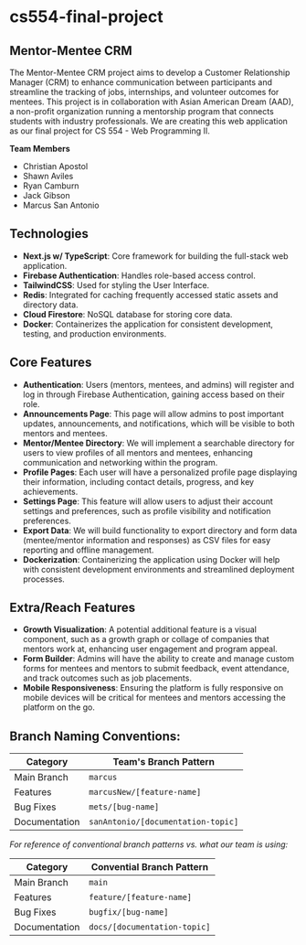 # cs554-final-project

## Mentor-Mentee CRM

The Mentor-Mentee CRM project aims to develop a Customer Relationship Manager (CRM) to enhance communication between participants and streamline the tracking of jobs, internships, and volunteer outcomes for mentees. This project is in collaboration with Asian American Dream (AAD), a non-profit organization running a mentorship program that connects students with industry professionals. We are creating this web application as our final project for CS 554 - Web Programming II. 

**Team Members**
- Christian Apostol
- Shawn Aviles
- Ryan Camburn
- Jack Gibson
- Marcus San Antonio

## Technologies
- **Next.js w/ TypeScript**: Core framework for building the full-stack web application.
- **Firebase Authentication**: Handles role-based access control.
- **TailwindCSS**: Used for styling the User Interface.
- **Redis**: Integrated for caching frequently accessed static assets and directory data.
- **Cloud Firestore**: NoSQL database for storing core data.
- **Docker**: Containerizes the application for consistent development, testing, and production environments.

## Core Features
- **Authentication**: Users (mentors, mentees, and admins) will register and log in through Firebase Authentication, gaining access based on their role.
- **Announcements Page**: This page will allow admins to post important updates, announcements, and notifications, which will be visible to both mentors and mentees.
- **Mentor/Mentee Directory**: We will implement a searchable directory for users to view profiles of all mentors and mentees, enhancing communication and networking within the program.
- **Profile Pages**: Each user will have a personalized profile page displaying their information, including contact details, progress, and key achievements.
- **Settings Page**: This feature will allow users to adjust their account settings and preferences, such as profile visibility and notification preferences.
- **Export Data**: We will build functionality to export directory and form data (mentee/mentor information and responses) as CSV files for easy reporting and offline management.
- **Dockerization**: Containerizing the application using Docker will help with consistent development environments and streamlined deployment processes.

## Extra/Reach Features
- **Growth Visualization**: A potential additional feature is a visual component, such as a growth graph or collage of companies that mentors work at, enhancing user engagement and program appeal.
- **Form Builder**: Admins will have the ability to create and manage custom forms for mentees and mentors to submit feedback, event attendance, and track outcomes such as job placements.
- **Mobile Responsiveness**: Ensuring the platform is fully responsive on mobile devices will be critical for mentees and mentors accessing the platform on the go.

## Branch Naming Conventions:

| Category       | Team's Branch Pattern              |
|----------------|------------------------------------|
| Main Branch    | `marcus`                           |
| Features       | `marcusNew/[feature-name]`         |
| Bug Fixes      | `mets/[bug-name]`                  |
| Documentation  | `sanAntonio/[documentation-topic]` |

*For reference of conventional branch patterns vs. what our team is using:*

| Category       | Convential Branch Pattern          |
|----------------|------------------------------------|
| Main Branch    | `main`                             |
| Features       | `feature/[feature-name]`           |
| Bug Fixes      | `bugfix/[bug-name]`                |
| Documentation  | `docs/[documentation-topic]`       |
